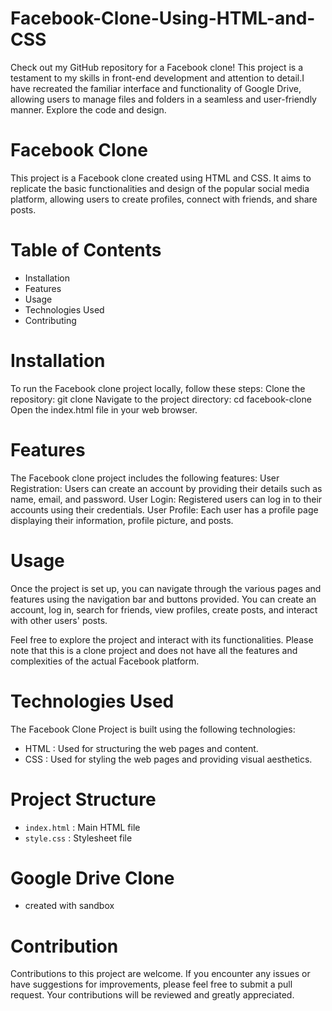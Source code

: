 # Facebook-Clone-Using-HTML-and-CSS
Check out my GitHub repository for a Facebook clone! This project is a testament to my skills in front-end development and attention to detail.I have recreated the familiar interface and functionality of Google Drive, allowing users to manage files and folders in a seamless and user-friendly manner. Explore the code and design.
# Facebook Clone
This project is a Facebook clone created using HTML and CSS. It aims to replicate the basic functionalities and design of the popular social media platform, allowing users to create profiles, connect with friends, and share posts.

# Table of Contents
* Installation
* Features
* Usage
* Technologies Used
* Contributing

# Installation
To run the Facebook clone project locally, follow these steps:
Clone the repository: git clone <repository-url>
Navigate to the project directory: cd facebook-clone
Open the index.html file in your web browser.

# Features
The Facebook clone project includes the following features:
User Registration: Users can create an account by providing their details such as name, email, and password.
User Login: Registered users can log in to their accounts using their credentials.
User Profile: Each user has a profile page displaying their information, profile picture, and posts.

# Usage
Once the project is set up, you can navigate through the various pages and features using the navigation bar and buttons provided. You can create an account, log in, search for friends, view profiles, create posts, and interact with other users' posts.

Feel free to explore the project and interact with its functionalities. Please note that this is a clone project and does not have all the features and complexities of the actual Facebook platform.

# Technologies Used

The Facebook Clone Project is built using the following technologies:
* HTML : Used for structuring the web pages and content.
* CSS  : Used for styling the web pages and providing visual aesthetics.

# Project Structure

- `index.html` : Main HTML file
- `style.css` : Stylesheet file

# Google Drive Clone 
* created with sandbox

# Contribution
Contributions to this project are welcome. If you encounter any issues or have suggestions for improvements, please feel free to submit a pull request. Your contributions will be reviewed and greatly appreciated.



